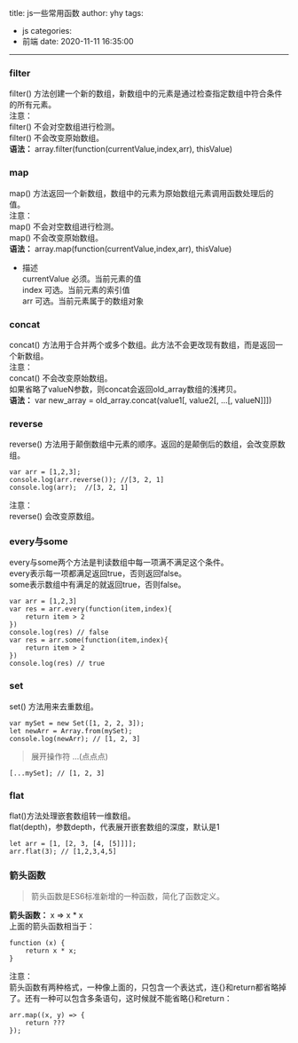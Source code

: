 title: js一些常用函数
author: yhy
tags:
  - js
categories:
  - 前端
date: 2020-11-11 16:35:00
---
### filter
filter() 方法创建一个新的数组，新数组中的元素是通过检查指定数组中符合条件的所有元素。  
注意：   
filter() 不会对空数组进行检测。  
filter() 不会改变原始数组。    
**语法：**
array.filter(function(currentValue,index,arr), thisValue)
### map
map() 方法返回一个新数组，数组中的元素为原始数组元素调用函数处理后的值。  
注意：   
map() 不会对空数组进行检测。  
map() 不会改变原始数组。  
**语法：**
array.map(function(currentValue,index,arr), thisValue)
* 描述  
currentValue	必须。当前元素的值  
index	可选。当前元素的索引值  
arr	可选。当前元素属于的数组对象

### concat
concat() 方法用于合并两个或多个数组。此方法不会更改现有数组，而是返回一个新数组。   
注意：   
concat() 不会改变原始数组。  
如果省略了valueN参数，则concat会返回old_array数组的浅拷贝。  
**语法：**
var new_array = old_array.concat(value1[, value2[, ...[, valueN]]])

### reverse
reverse() 方法用于颠倒数组中元素的顺序。返回的是颠倒后的数组，会改变原数组。  
```
var arr = [1,2,3];
console.log(arr.reverse()); //[3, 2, 1]
console.log(arr);  //[3, 2, 1]
```
注意：   
reverse() 会改变原数组。

### every与some
every与some两个方法是判读数组中每一项满不满足这个条件。  
every表示每一项都满足返回true，否则返回false。  
some表示数组中有满足的就返回true，否则false。
```
var arr = [1,2,3]
var res = arr.every(function(item,index){
	return item > 2
})
console.log(res) // false
var res = arr.some(function(item,index){
	return item > 2
})
console.log(res) // true
```
### set
set() 方法用来去重数组。 
```
var mySet = new Set([1, 2, 2, 3]);
let newArr = Array.from(mySet);
console.log(newArr); // [1, 2, 3]
```
>展开操作符 …(点点点)

`[...mySet]; // [1, 2, 3]`

### flat
flat()方法处理嵌套数组转一维数组。  
flat(depth)，参数depth，代表展开嵌套数组的深度，默认是1
```
let arr = [1, [2, 3, [4, [5]]]];
arr.flat(3); // [1,2,3,4,5]
```

### 箭头函数
>箭头函数是ES6标准新增的一种函数，简化了函数定义。

**箭头函数：**
x => x * x  
上面的箭头函数相当于：
```
function (x) {
    return x * x;
}
```
注意：  
箭头函数有两种格式，一种像上面的，只包含一个表达式，连{}和return都省略掉了。还有一种可以包含多条语句，这时候就不能省略{}和return：
```
arr.map((x, y) => {
    return ???
});
```